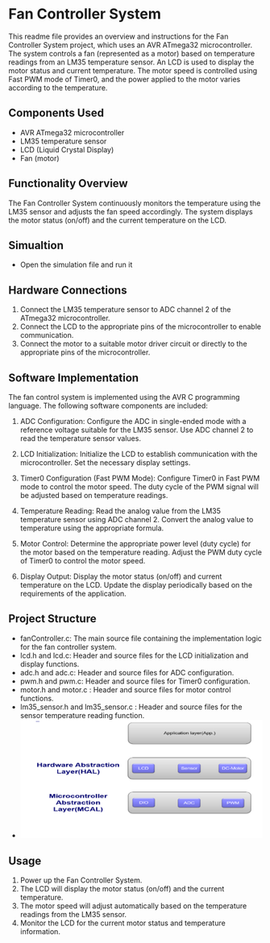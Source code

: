# Fan Controller System

This readme file provides an overview and instructions for the Fan Controller System project, which uses an AVR ATmega32 microcontroller. The system controls a fan (represented as a motor) based on temperature readings from an LM35 temperature sensor. An LCD is used to display the motor status and current temperature. The motor speed is controlled using Fast PWM mode of Timer0, and the power applied to the motor varies according to the temperature.

## Components Used
- AVR ATmega32 microcontroller
- LM35 temperature sensor
- LCD (Liquid Crystal Display)
- Fan (motor)

## Functionality Overview
The Fan Controller System continuously monitors the temperature using the LM35 sensor and adjusts the fan speed accordingly. The system displays the motor status (on/off) and the current temperature on the LCD.

## Simualtion
- Open the simulation file and run it

## Hardware Connections
1. Connect the LM35 temperature sensor to ADC channel 2 of the ATmega32 microcontroller.
2. Connect the LCD to the appropriate pins of the microcontroller to enable communication.
3. Connect the motor to a suitable motor driver circuit or directly to the appropriate pins of the microcontroller.

## Software Implementation
The fan control system is implemented using the AVR C programming language. The following software components are included:

1. ADC Configuration: Configure the ADC in single-ended mode with a reference voltage suitable for the LM35 sensor. Use ADC channel 2 to read the temperature sensor values.

2. LCD Initialization: Initialize the LCD to establish communication with the microcontroller. Set the necessary display settings.

3. Timer0 Configuration (Fast PWM Mode): Configure Timer0 in Fast PWM mode to control the motor speed. The duty cycle of the PWM signal will be adjusted based on temperature readings.

4. Temperature Reading: Read the analog value from the LM35 temperature sensor using ADC channel 2. Convert the analog value to temperature using the appropriate formula.

5. Motor Control: Determine the appropriate power level (duty cycle) for the motor based on the temperature reading. Adjust the PWM duty cycle of Timer0 to control the motor speed.

6. Display Output: Display the motor status (on/off) and current temperature on the LCD. Update the display periodically based on the requirements of the application.

## Project Structure
- fanController.c: The main source file containing the implementation logic for the fan controller system.
- lcd.h and lcd.c: Header and source files for the LCD initialization and display functions.
- adc.h and adc.c: Header and source files for ADC configuration.
- pwm.h and pwm.c: Header and source files for Timer0 configuration.
- motor.h and motor.c : Header and source files for motor control functions.
- lm35_sensor.h and lm35_sensor.c : Header and source files for the sensor temperature reading function.
- ![layers](assets/layers.PNG)

## Usage
1. Power up the Fan Controller System.
2. The LCD will display the motor status (on/off) and the current temperature.
3. The motor speed will adjust automatically based on the temperature readings from the LM35 sensor.
4. Monitor the LCD for the current motor status and temperature information.



